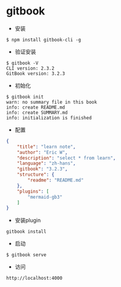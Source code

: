 
# gitbook

- 安装

```
$ npm install gitbook-cli -g
```

- 验证安装

```
$ gitbook -V
CLI version: 2.3.2
GitBook version: 3.2.3
```

- 初始化

```
$ gitbook init
warn: no summary file in this book
info: create README.md
info: create SUMMARY.md
info: initialization is finished
```

- 配置

```json
{
    "title": "learn note",
    "author": "Eric W",
    "description": "select * from learn",
    "language": "zh-hans",
    "gitbook": "3.2.3",
    "structure": {
        "readme": "README.md"
    },
    "plugins": [
        "mermaid-gb3"
    ]
}
```

- 安装plugin

```
gitbook install
```

- 启动

```
$ gitbook serve
```

- 访问

```
http://localhost:4000
```
